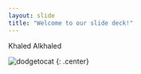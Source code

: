 ```yaml
---
layout: slide
title: "Welcome to our slide deck!"
---
```


Khaled Alkhaled

![dodgetocat](https://octodex.github.com/images/dodgetocat_v2.png)
{: .center}
